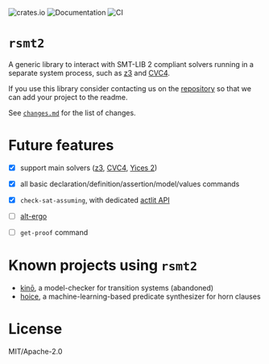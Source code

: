 ![crates.io](https://img.shields.io/crates/v/rsmt2.svg)
![Documentation](https://docs.rs/rsmt2/badge.svg)
![CI](https://github.com/AdrienChampion/rsmt2/workflows/CI/badge.svg)

# `rsmt2`

A generic library to interact with SMT-LIB 2 compliant solvers running in a separate system process,
such as [z3][z3] and [CVC4][cvc4].


If you use this library consider contacting us on the [repository](https://github.com/kino-mc/rsmt2)
so that we can add your project to the readme.

See [`changes.md`](https://github.com/kino-mc/rsmt2/blob/master/README.md) for the list of changes.


# Future features

- [x] support main solvers ([z3][z3], [CVC4][cvc4], [Yices 2][yices2])
- [x] all basic declaration/definition/assertion/model/values commands
- [x] `check-sat-assuming`, with dedicated [actlit API]
- [ ] [alt-ergo][AE]
- [ ] `get-proof` command


# Known projects using `rsmt2`

- [kinō][kino], a model-checker for transition systems (abandoned)
- [hoice][hoice], a machine-learning-based predicate synthesizer for horn clauses

# License

MIT/Apache-2.0

[kino]: https://github.com/kino-mc/kino (kino on github)
[hoice]: https://github.com/hopv/hoice (hoice on github)
[z3]: https://github.com/z3Prover/z3 (z3 on github)
[cvc4]: https://github.com/CVC4/CVC4 (CVC4 on github)
[yices2]: https://yices.csl.sri.com/ (Yices 2 official)
[AE]: http://alt-ergo.lri.fr/ (Alt-Ergo official)
[actlit API]: https://docs.rs/rsmt2/latest/rsmt2/actlit/index.html (Actlit API on docs.rs)
